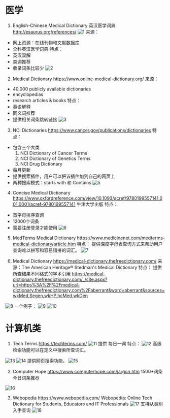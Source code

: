 # 医学
1. English-Chinese Medical Dictionary 英汉医学词典
http://esaurus.org/references/
![1](../image/kx/1.PNG)
来源：
- 网上资源：在线刊物和文献数据库
- 全科英汉医学词典
特点： 
- 英汉双解
- 类词推荐
- 收录词条比较少
![2](../image/kx/2.PNG)

2. Medical Dictionary
https://www.online-medical-dictionary.org/
来源：
- 40,000 publicly available dictionaries
- encyclopedias
 - research articles & books
 特点：
 - 英语解释
 - 同义词推荐
 - 提供相关词条跳转链接
 ![3](../image/kx/3.PNG)

 3. NCI Dictionaries
 https://www.cancer.gov/publications/dictionaries
 特点：
- 包含三个大类
	1. NCI Dictionary of Cancer Terms
	2. NCI Dictionary of Genetics Terms
	3. NCI Drug Dictionary
- 每月更新
- 提供搜索插件，用户可以把该插件加到自己的网页上
- 两种搜索模式：starts with 和 Contains
![5](../image/kx/5.PNG)

4. Concise Medical Dictionary
https://www.oxfordreference.com/view/10.1093/acref/9780199557141.001.0001/acref-9780199557141
牛津大学出版 
特点：
- 首字母排序查询
- 12000个词条
- 需要注册登录才能使用
![6](../image/kx/6.PNG)

5. MedTerms Medical Dictionary
https://www.medicinenet.com/medterms-medical-dictionary/article.htm
特点： 提供深度字母表查询方式来帮助用户查询难以拼写和容易错拼的词汇。
![7](../image/kx/7.PNG)

6. Medical Dictionary
https://medical-dictionary.thefreedictionary.com/
来源：The American Heritage® Stedman's Medical Dictionary
特点：
提供所查结果不同格式的学术引用
https://medical-dictionary.thefreedictionary.com/_/cite.aspx?url=https%3A%2F%2Fmedical-dictionary.thefreedictionary.com%2Faberrant&word=aberrant&sources=wkMed,Segen,wkHP,hcMed,wkDen

![8](../image/kx/8.PNG)
一个例子：
![9](../image/kx/9.PNG)
![10](../image/kx/10.PNG)

# 计算机类
1. Tech Terms
https://techterms.com/
![11](../image/kx/11.PNG)
提供
每日一词
特点：
![12](../image/kx/12.PNG)
高级检索功能可以在定义中搜索所查词汇。

![13](../image/kx/13.PNG)
![14](../image/kx/14.PNG)
提供网页搜索功能。
![15](../image/kx/15.PNG)

2. Computer Hope
https://www.computerhope.com/jargon.htm
1500+词条
今日词条推荐

![16](../image/kx/16.PNG)

3. Webopedia
https://www.webopedia.com/
Webopedia: Online Tech Dictionary for Students, Educators and IT Professionals
![17](../image/kx/17.PNG)
支持从类别入手查询
![18](../image/kx/18.PNG)